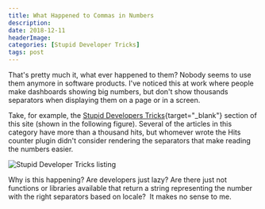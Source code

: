 ```yaml
---
title: What Happened to Commas in Numbers
description: 
date: 2018-12-11
headerImage: 
categories: [Stupid Developer Tricks]
tags: post
---
```


That's pretty much it, what ever happened to them? Nobody seems to use them anymore in software products. I've noticed this at work where people make dashboards showing big numbers, but don't show thousands separators when displaying them on a page or in a screen.

Take, for example, the [Stupid Developers Tricks](https://johnwargo.com/category/stupid-developer-tricks/){target="_blank"} section of this site (shown in the following figure). Several of the articles in this category have more than a thousand hits, but whomever wrote the Hits counter plugin didn't consider rendering the separators that make reading the numbers easier.

![Stupid Developer Tricks listing](/images/2018/stupid-developer-tricks-listing.png)

Why is this happening? Are developers just lazy? Are there just not functions or libraries available that return a string representing the number with the right separators based on locale?  It makes no sense to me.